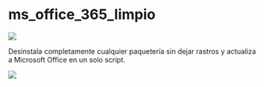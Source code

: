 # ms_office_365_limpio
![](https://github.com/user-attachments/assets/c6e22200-9c27-4f11-bded-63ca2774fadd)


Desinstala completamente cualquier paquetería sin dejar rastros y actualiza a Microsoft Office en un solo script.

![]()![](https://github.com/user-attachments/assets/8272a4ca-357e-40d9-9b0a-5e5c4ba5b09f)
